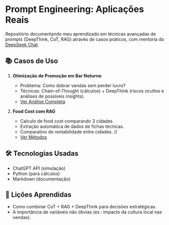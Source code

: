 # Prompt Engineering: Aplicações Reais

Repositório documentando meu aprendizado em técnicas avançadas de prompts (DeepThink, CoT, RAG) através de casos práticos, com mentoria do [DeepSeek Chat](https://deepseek.com).

## 📚 Casos de Uso
1. **Otimização de Promoção em Bar Noturno**  
   - Problema: Como dobrar vendas sem perder lucro?  
   - Técnicas: Chain-of-Thought (cálculos) + DeepThink (riscos ocultos e análises de possíveis insights).  
   - [Ver Análise Completa](/casos_de_uso/bar_guriri.md)  

2. **Food Cost com RAG**
   - Calculo de food cost comparando 3 cidades
   - Extração automática de dados de fichas técnicas.  
   - Comparativo de rentabilidade entre cidades. // 
   - [Ver Métodos](/casos_de_uso/talharim.md)  

## 🛠️ Tecnologias Usadas
- ChatGPT API (simulação)
- Python (para cálculos)
- Markdown (documentação)

## 🌟 Lições Aprendidas
- Como combinar CoT + RAG + DeepThink para decisões estratégicas.  
- A importância de variáveis não óbvias (ex.: impacto da cultura local nas vendas).
